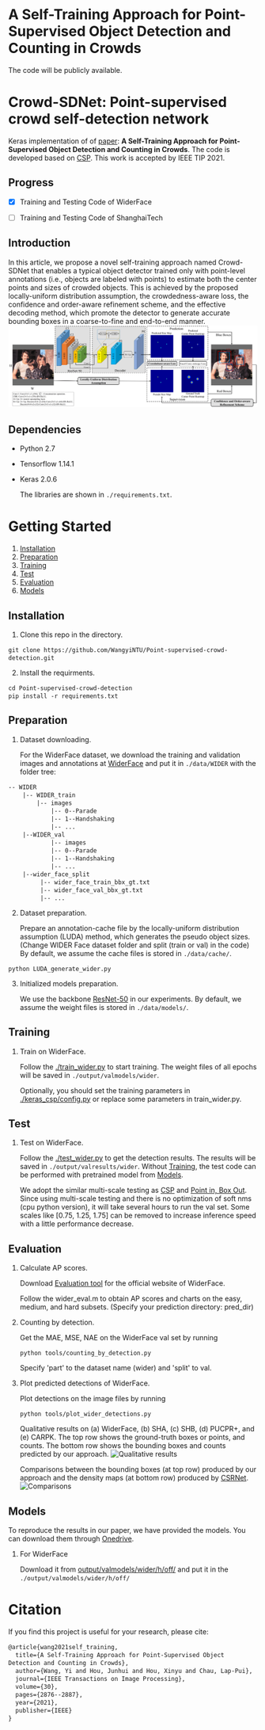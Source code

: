 # A Self-Training Approach for Point-Supervised Object Detection and Counting in Crowds
The code will be publicly available.
# Crowd-SDNet: Point-supervised crowd self-detection network
Keras implementation of of [paper](https://ieeexplore.ieee.org/abstract/document/9347744): **A Self-Training Approach for Point-Supervised Object Detection and Counting in Crowds**. The code is developed based on [CSP](https://github.com/liuwei16/CSP).
This work is accepted by IEEE TIP 2021.

## Progress
- [x] Training and Testing Code of WiderFace
- [ ] Training and Testing Code of ShanghaiTech


## Introduction
In this article, we propose a novel self-training approach named Crowd-SDNet that enables a typical object detector trained only with point-level annotations (i.e., objects are labeled with points) to estimate both the center points and sizes of crowded objects.
This is achieved by the proposed locally-uniform distribution assumption, the crowdedness-aware loss, the confidence and order-aware refinement scheme, and the effective decoding method, which promote the detector to generate accurate bounding boxes in a coarse-to-fine and end-to-end manner.
![Framework](./docs/Fig2-1.png)

## Dependencies

* Python 2.7
* Tensorflow 1.14.1
* Keras 2.0.6

  The libraries are shown in ```./requirements.txt```.

# Getting Started
1. [Installation](#installation)
2. [Preparation](#preparation)
3. [Training](#training)
4. [Test](#test)
5. [Evaluation](#evaluation)
6. [Models](#models)

## Installation
1. Clone this repo in the directory.
```
git clone https://github.com/WangyiNTU/Point-supervised-crowd-detection.git
```
2. Install the requirments.
```
cd Point-supervised-crowd-detection
pip install -r requirements.txt
```

## Preparation
1. Dataset downloading.

   For the WiderFace dataset, we download the training and validation images and annotations at [WiderFace](http://shuoyang1213.me/WIDERFACE/) and put it in `./data/WIDER` with the folder tree:

```
-- WIDER
    |-- WIDER_train
        |-- images
            |-- 0--Parade
            |-- 1--Handshaking
            |-- ...
    |--WIDER_val
            |-- images
            |-- 0--Parade
            |-- 1--Handshaking
            |-- ...
    |--wider_face_split
         |-- wider_face_train_bbx_gt.txt
         |-- wider_face_val_bbx_gt.txt
         |-- ...
 ```

2. Dataset preparation.

   Prepare an annotation-cache file by the locally-uniform distribution assumption (LUDA) method, which generates the pseudo object sizes. (Change WIDER Face dataset folder and split (train or val) in the code)
   By default, we assume the cache files is stored in `./data/cache/`.
```
python LUDA_generate_wider.py
```

3. Initialized models preparation.

   We use the backbone [ResNet-50](https://github.com/fchollet/deep-learning-models/releases/download/v0.2/resnet50_weights_tf_dim_ordering_tf_kernels.h5) in our experiments. By default, we assume the weight files is stored in `./data/models/`.

## Training
1. Train on WiderFace.

   Follow the [./train_wider.py](./train_wider.py) to start training. The weight files of all epochs will be saved in `./output/valmodels/wider`.

   Optionally, you should set the training parameters in [./keras_csp/config.py](./keras_csp/config.py) or replace some parameters in train_wider.py.

## Test
1. Test on WiderFace.

   Follow the [./test_wider.py](./test_wider.py) to get the detection results. The results will be saved in `./output/valresults/wider`. 
   Without [Training](#training), the test code can be performed with pretrained model from [Models](#models).

   We adopt the similar multi-scale testing as [CSP](https://github.com/liuwei16/CSP) and [Point in, Box Out](https://openaccess.thecvf.com/content_CVPR_2019/html/Liu_Point_in_Box_Out_Beyond_Counting_Persons_in_Crowds_CVPR_2019_paper.html). 
 Since using multi-scale testing and there is no optimization of soft nms (cpu python version), it will take several hours to run the val set.
 Some scales like [0.75, 1.25, 1.75] can be removed to increase inference speed with a little performance decrease.

## Evaluation
1. Calculate AP scores. 
   
   Download [Evaluation tool](http://shuoyang1213.me/WIDERFACE/support/eval_script/eval_tools.zip) for the official website of WiderFace.

   Follow the wider_eval.m to obtain AP scores and charts on the easy, medium, and hard subsets. (Specify your prediction directory: pred_dir)


2. Counting by detection.
   
   Get the MAE, MSE, NAE on the WiderFace val set by running
   ```
   python tools/counting_by_detection.py
   ```
   Specify 'part' to the dataset name (wider) and 'split' to val.


3. Plot predicted detections of WiderFace.
   
   Plot detections on the image files by running
    ```
   python tools/plot_wider_detections.py
   ```
   
   Qualitative results on (a) WiderFace, (b) SHA, (c) SHB, (d) PUCPR+, and (e) CARPK. The top row shows the ground-truth boxes or points, and counts. The bottom row shows the bounding boxes and counts predicted by our approach.
   ![Qualitative results](./docs/Fig3-1.png)

   Comparisons between the bounding boxes (at top row) produced by our approach and the density maps (at bottom row) produced by [CSRNet](https://openaccess.thecvf.com/content_cvpr_2018/papers/Li_CSRNet_Dilated_Convolutional_CVPR_2018_paper.pdf).
   ![Comparisons](./docs/Fig4-1.png)
   
## Models
To reproduce the results in our paper, we have provided the models. You can download them through [Onedrive](https://entuedu-my.sharepoint.com/:f:/g/personal/wang1241_e_ntu_edu_sg/Eho-8oGGWrZMtoW_xL_Kk8kBQdnxkrXmhbU_2M_Qj_nD1A?e=5qqhNh).

1. For WiderFace
 
   Download it from [output/valmodels/wider/h/off/](https://entuedu-my.sharepoint.com/:u:/g/personal/wang1241_e_ntu_edu_sg/Ead4QUxwq1dPgOsQlJK3avwBE2QocMtFEk_UWyi-cJQfEA?e=pwzRRg) and put it in the `./output/valmodels/wider/h/off/`


# Citation
If you find this project is useful for your research, please cite:
```
@article{wang2021self_training,
  title={A Self-Training Approach for Point-Supervised Object Detection and Counting in Crowds},
  author={Wang, Yi and Hou, Junhui and Hou, Xinyu and Chau, Lap-Pui},
  journal={IEEE Transactions on Image Processing},
  volume={30},
  pages={2876--2887},
  year={2021},
  publisher={IEEE}
}
```
